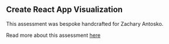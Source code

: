 ## Create React App Visualization

This assessment was bespoke handcrafted for Zachary Antosko.

Read more about this assessment [here](https://react.eogresources.com)
